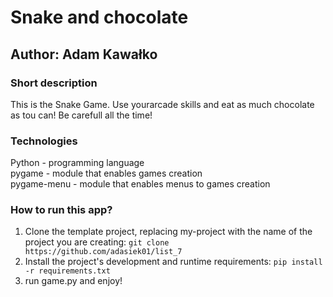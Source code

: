 # Snake and chocolate

## Author: Adam Kawałko

### Short description
This is the Snake Game. Use yourarcade skills and eat as much chocolate as tou can! Be carefull all the time!

### Technologies
Python - programming language\
pygame - module that enables games creation\
pygame-menu - module that enables menus to games creation

### How to run this app?
1. Clone the template project, replacing my-project with the name of the project you are creating: 
`git clone  https://github.com/adasiek01/list_7 `
2. Install the project's development and runtime requirements:
`pip install -r requirements.txt`
3. run game.py and enjoy!
